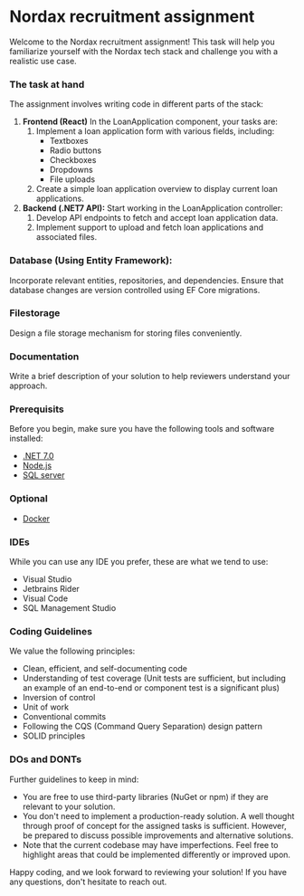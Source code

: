 # Nordax recruitment assignment 
Welcome to the Nordax recruitment assignment! This task will help you familiarize yourself with the Nordax tech stack and challenge you with a realistic use case.

### The task at hand
The assignment involves writing code in different parts of the stack:
1.	**Frontend (React)** In the LoanApplication component, your tasks are:
    1. Implement a loan application form with various fields, including:
        * Textboxes
        * Radio buttons
        * Checkboxes
        * Dropdowns 
        * File uploads
    2. Create a simple loan application overview to display current loan applications.
2.	**Backend (.NET7 API):** Start working in the LoanApplication controller:
    1. Develop API endpoints to fetch and accept loan application data.
    2. Implement support to upload and fetch loan applications and associated files.

### **Database** (Using Entity Framework):
Incorporate relevant entities, repositories, and dependencies. Ensure that database changes are version controlled using EF Core migrations.

###	**Filestorage**
Design a file storage mechanism for storing files conveniently.

###  **Documentation** 
Write a brief description of your solution to help reviewers understand your approach.

### Prerequisits
Before you begin, make sure you have the following tools and software installed:
- [.NET 7.0](https://dotnet.microsoft.com/en-us/download/dotnet/7.0)
- [Node.js](https://nodejs.org/en/download/)
- [SQL server](https://www.microsoft.com/sv-se/sql-server/sql-server-downloads)

### Optional
- [Docker](https://www.docker.com/products/docker-desktop)

### IDEs
While you can use any IDE you prefer, these are what we tend to use:
* Visual Studio
* Jetbrains Rider 
* Visual Code 
* SQL Management Studio 

### Coding Guidelines
We value the following principles:
* Clean, efficient, and self-documenting code
* Understanding of test coverage (Unit tests are sufficient, but including an example of an end-to-end or component test is a significant plus)
* Inversion of control
* Unit of work
* Conventional commits
* Following the CQS (Command Query Separation) design pattern
* SOLID principles

### DOs and DONTs
Further guidelines to keep in mind:
* You are free to use third-party libraries (NuGet or npm) if they are relevant to your solution.
* You don't need to implement a production-ready solution. A well thought through proof of concept for the assigned tasks is sufficient. However, be prepared to discuss possible improvements and alternative solutions.
* Note that the current codebase may have imperfections. Feel free to highlight areas that could be implemented differently or improved upon.

Happy coding, and we look forward to reviewing your solution! If you have any questions, don't hesitate to reach out.